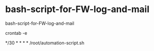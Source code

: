 # bash-script-for-FW-log-and-mail
bash-script-for-FW-log-and-mail

crontab -e

*/30 * * * * /root/automation-script.sh
